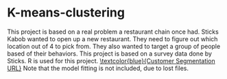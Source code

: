 # K-means-clustering
This project is based on a real problem a restaurant chain once had. Sticks Kabob wanted to open up a new restaurant. They need to figure out which location out of 4 to pick from. They also wanted to target a group of people based of their behaviors. This project is based on a survey data done by Sticks. R is used for this project.
[\textcolor{blue}{Customer Segmentation URL}](https://claritas360.claritas.com/mybestsegments/?ID=20&menuOption=ziplookup&pageName=ZIP%2BCode%2BLookup#segDetails)
Note that the model fitting is not included, due to lost files.
